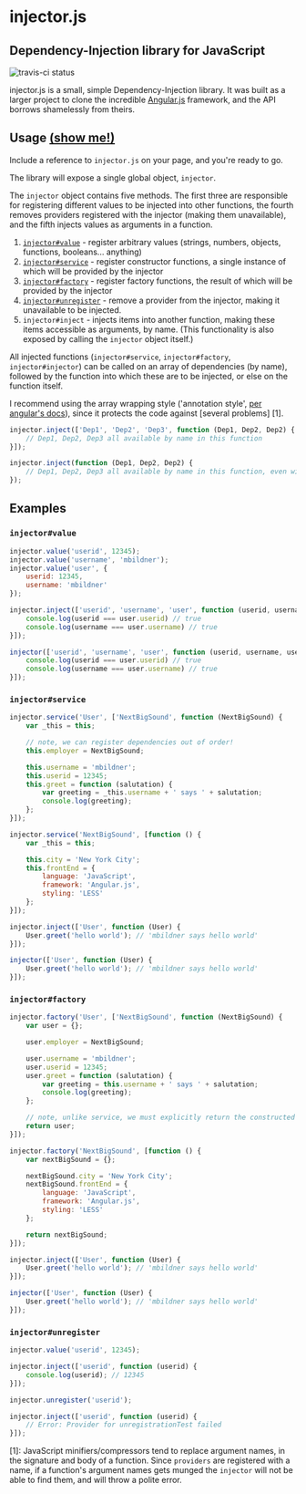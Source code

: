 injector.js
===========

Dependency-Injection library for JavaScript
-------------------------------------------
![travis-ci status](https://travis-ci.org/mbildner/injector.js.svg)

injector.js is a small, simple Dependency-Injection library. It was built as a larger project to clone the incredible [Angular.js](https://angularjs.org/) framework, and the API borrows shamelessly from theirs.


Usage [(show me!)](#examples)
-----------------------------

Include a reference to `injector.js` on your page, and you're ready to go.

The library will expose a single global object, `injector`.

The `injector` object contains five methods. The first three are responsible for registering different values to be injected into other functions, the fourth removes providers registered with the injector (making them unavailable), and the fifth injects values as arguments in a function.

1. [`injector#value`](#injectorvalue) - register arbitrary values (strings, numbers, objects, functions, booleans... anything)
2. [`injector#service`](#injectorservice) - register constructor functions, a single instance of which will be provided by the injector
3. [`injector#factory`](#injectorfactory) - register factory functions, the result of which will be provided by the injector
4. [`injector#unregister`](#injectorunregister) - remove a provider from the injector, making it unavailable to be injected.
5. `injector#inject` - injects items into another function, making these items accessible as arguments, by name. (This functionality is also exposed by calling the `injector` object itself.)

All injected functions (`injector#service`, `injector#factory`, `injector#injector`) can be called on an array of dependencies (by name), followed by the function into which these are to be injected, or else on the function itself.

I recommend using the array wrapping style ('annotation style', [per angular's docs](https://docs.angularjs.org/api/auto/service/$injector)), since it protects the code against [several problems] [1].

```JavaScript
injector.inject(['Dep1', 'Dep2', 'Dep3', function (Dep1, Dep2, Dep2) {
	// Dep1, Dep2, Dep3 all available by name in this function
}]);

injector.inject(function (Dep1, Dep2, Dep2) {
	// Dep1, Dep2, Dep3 all available by name in this function, even without the array.
});

```

## Examples

### `injector#value`

```JavaScript
injector.value('userid', 12345);
injector.value('username', 'mbildner');
injector.value('user', {
	userid: 12345,
	username: 'mbildner'
});

injector.inject(['userid', 'username', 'user', function (userid, username, user) {
	console.log(userid === user.userid) // true
	console.log(username === user.username) // true
}]);

injector(['userid', 'username', 'user', function (userid, username, user) {
	console.log(userid === user.userid) // true
	console.log(username === user.username) // true
}]);
```


### `injector#service`

```JavaScript
injector.service('User', ['NextBigSound', function (NextBigSound) {
	var _this = this;

	// note, we can register dependencies out of order!
	this.employer = NextBigSound;

	this.username = 'mbildner';
	this.userid = 12345;
	this.greet = function (salutation) {
		var greeting = _this.username + ' says ' + salutation;
		console.log(greeting);
	};
}]);

injector.service('NextBigSound', [function () {
	var _this = this;

	this.city = 'New York City';
	this.frontEnd = {
		language: 'JavaScript',
		framework: 'Angular.js',
		styling: 'LESS'
	};
}]);

injector.inject(['User', function (User) {
	User.greet('hello world'); // 'mbildner says hello world'
}]);

injector(['User', function (User) {
	User.greet('hello world'); // 'mbildner says hello world'
}]);
```

### `injector#factory`

```JavaScript
injector.factory('User', ['NextBigSound', function (NextBigSound) {
	var user = {};

	user.employer = NextBigSound;

	user.username = 'mbildner';
	user.userid = 12345;
	user.greet = function (salutation) {
		var greeting = this.username + ' says ' + salutation;
		console.log(greeting);
	};

	// note, unlike service, we must explicitly return the constructed object
	return user;
}]);

injector.factory('NextBigSound', [function () {
	var nextBigSound = {};

	nextBigSound.city = 'New York City';
	nextBigSound.frontEnd = {
		language: 'JavaScript',
		framework: 'Angular.js',
		styling: 'LESS'
	};

	return nextBigSound;
}]);

injector.inject(['User', function (User) {
	User.greet('hello world'); // 'mbildner says hello world'
}]);

injector(['User', function (User) {
	User.greet('hello world'); // 'mbildner says hello world'
}]);
```

### `injector#unregister`

```JavaScript
injector.value('userid', 12345);

injector.inject(['userid', function (userid) {
	console.log(userid); // 12345
}]);

injector.unregister('userid');

injector.inject(['userid', function (userid) {
	// Error: Provider for unregistrationTest failed
}]);

```


[1]: JavaScript minifiers/compressors tend to replace argument names, in the signature and body of a function. Since `providers` are registered with a name, if a function's argument names gets munged the `injector` will not be able to find them, and will throw a polite error.
